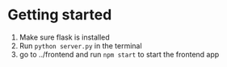 # Getting started
1. Make sure flask is installed
2. Run `python server.py` in the terminal
3. go to ../frontend and run `npm start` to start the frontend app